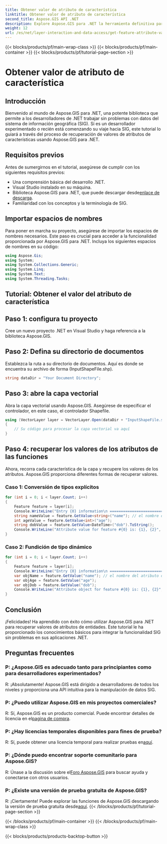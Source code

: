 ```yaml
---
title: Obtener valor de atributo de característica
linktitle: Obtener valor de atributo de característica
second_title: Aspose.GIS API .NET
description: Explore Aspose.GIS para .NET la herramienta definitiva para una integración perfecta de datos SIG. ¡Descarga tu prueba gratuita ahora! #Aspose #SIG #.NET
weight: 12
url: /es/net/layer-interaction-and-data-access/get-feature-attribute-value/
---
```


{{< blocks/products/pf/main-wrap-class >}}
{{< blocks/products/pf/main-container >}}
{{< blocks/products/pf/tutorial-page-section >}}

# Obtener valor de atributo de característica

## Introducción
Bienvenido al mundo de Aspose.GIS para .NET, una potente biblioteca que permite a los desarrolladores de .NET trabajar sin problemas con datos del sistema de información geográfica (SIG). Si es un desarrollador experimentado o recién está comenzando su viaje hacia SIG, este tutorial lo guiará a través del proceso de recuperación de valores de atributos de características usando Aspose.GIS para .NET.
## Requisitos previos
Antes de sumergirnos en el tutorial, asegúrese de cumplir con los siguientes requisitos previos:
- Una comprensión básica del desarrollo .NET.
- Visual Studio instalado en su máquina.
-  Biblioteca Aspose.GIS para .NET, que puede descargar desde[enlace de descarga](https://releases.aspose.com/gis/net/).
- Familiaridad con los conceptos y la terminología de SIG.
## Importar espacios de nombres
Para poner en marcha su proyecto, asegúrese de importar los espacios de nombres necesarios. Este paso es crucial para acceder a la funcionalidad proporcionada por Aspose.GIS para .NET. Incluya los siguientes espacios de nombres en su código:
```csharp
using Aspose.Gis;
using System;
using System.Collections.Generic;
using System.Linq;
using System.Text;
using System.Threading.Tasks;
```
## Tutorial: Obtener el valor del atributo de característica
## Paso 1: configura tu proyecto
Cree un nuevo proyecto .NET en Visual Studio y haga referencia a la biblioteca Aspose.GIS.
## Paso 2: Defina su directorio de documentos
Establezca la ruta a su directorio de documentos. Aquí es donde se encuentra su archivo de forma (InputShapeFile.shp).
```csharp
string dataDir = "Your Document Directory";
```
## Paso 3: abre la capa vectorial
Abra la capa vectorial usando Aspose.GIS. Asegúrese de especificar el controlador, en este caso, el controlador Shapefile.
```csharp
using (VectorLayer layer = VectorLayer.Open(dataDir + "InputShapeFile.shp", Drivers.Shapefile))
{
    // Su código para procesar la capa vectorial va aquí
}
```
## Paso 4: recuperar los valores de los atributos de las funciones
Ahora, recorra cada característica de la capa y recupere los valores de los atributos. Aspose.GIS proporciona diferentes formas de recuperar valores.
### Caso 1: Conversión de tipos explícitos
```csharp
for (int i = 0; i < layer.Count; i++)
{
    Feature feature = layer[i];
    Console.WriteLine("Entry {0} information\n ========================", i);
    string nameValue = feature.GetValue<string>("name"); // el nombre del atributo distingue entre mayúsculas y minúsculas
    int ageValue = feature.GetValue<int>("age");
    string dobValue = feature.GetValue<DateTime>("dob").ToString();
    Console.WriteLine("Attribute value for feature #{0} is: {1}, {2}", nameValue, ageValue, dobValue);
}
```
### Caso 2: Fundición de tipo dinámico
```csharp
for (int i = 0; i < layer.Count; i++)
{
    Feature feature = layer[i];
    Console.WriteLine("Entry {0} information\n ========================", i);
    var objName = feature.GetValue("name"); // el nombre del atributo distingue entre mayúsculas y minúsculas
    var objAge = feature.GetValue("age");
    var objDob = feature.GetValue("dob");
    Console.WriteLine("Attribute object for feature #{0} is: {1}, {2}", objName, objAge, objDob);
}
```
## Conclusión
¡Felicidades! Ha aprendido con éxito cómo utilizar Aspose.GIS para .NET para recuperar valores de atributos de entidades. Este tutorial le ha proporcionado los conocimientos básicos para integrar la funcionalidad SIG sin problemas en sus aplicaciones .NET.
## Preguntas frecuentes
### P: ¿Aspose.GIS es adecuado tanto para principiantes como para desarrolladores experimentados?
R: ¡Absolutamente! Aspose.GIS está dirigido a desarrolladores de todos los niveles y proporciona una API intuitiva para la manipulación de datos SIG.
### P: ¿Puedo utilizar Aspose.GIS en mis proyectos comerciales?
 R: Sí, Aspose.GIS es un producto comercial. Puede encontrar detalles de licencia en el[pagina de compra](https://purchase.aspose.com/buy).
### P: ¿Hay licencias temporales disponibles para fines de prueba?
 R: Sí, puede obtener una licencia temporal para realizar pruebas en[aquí](https://purchase.aspose.com/temporary-license/).
### P: ¿Dónde puedo encontrar soporte comunitario para Aspose.GIS?
 R: Únase a la discusión sobre el[Foro Aspose.GIS](https://forum.aspose.com/c/gis/33) para buscar ayuda y conectarse con otros usuarios.
### P: ¿Existe una versión de prueba gratuita de Aspose.GIS?
 R: ¡Ciertamente! Puede explorar las funciones de Aspose.GIS descargando la versión de prueba gratuita desde[aquí](https://releases.aspose.com/).
{{< /blocks/products/pf/tutorial-page-section >}}

{{< /blocks/products/pf/main-container >}}
{{< /blocks/products/pf/main-wrap-class >}}

{{< blocks/products/products-backtop-button >}}
